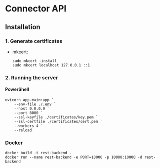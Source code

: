 # Connector API

## Installation

### 1. Generate certificates

- mkcert:

  ```shell
  sudo mkcert -install
  sudo mkcert localhost 127.0.0.1 ::1
  ```

### 2. Running the server

#### PowerShell

```shell
uvicorn app.main:app `
    --env-file ./.env `
    --host 0.0.0.0 `
    --port 8000 `
    --ssl-keyfile ./certificates/key.pem `
    --ssl-certfile ./certificates/cert.pem `
    --workers 4 `
    --reload
```

### Docker

```shell
docker build -t rest-backend .
docker run --name rest-backend -e PORT=10000 -p 10000:10000 -d rest-backend
```
